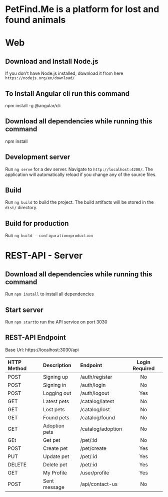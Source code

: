 # PetFind.Me is a platform for lost and found animals

# Web

## Download and Install Node.js
If you don't have Node.js installed, download it from here `https://nodejs.org/en/download/`

## To Install Angular cli run this command
npm install -g @angular/cli

## Download all dependencies while running this command
npm install

## Development server
Run `ng serve` for a dev server. Navigate to `http://localhost:4200/`. The application will automatically reload if you change any of the source files.

## Build
Run `ng build` to build the project. The build artifacts will be stored in the `dist/` directory.

## Build for production 
Run `ng build --configuration=production`


# REST-API - Server

## Download all dependencies while running this command
Run `npm install` to install all dependencies

## Start server
Run `npm start`to run the API service on port 3030

## REST-API Endpoint
Base Url: https://localhost:3030/api

| HTTP Method |  Description  |      Endpoint     | Login Required |
| :---------- | :------------ | :---------------- | :------------: |
|     POST    | Signing up    | /auth/register    |       No       |
|     POST    | Signing in    | /auth/login       |       No       |
|     POST    | Logging out   | /auth/logout      |       Yes      |
|     GET     | Latest pets   | /catalog/latest   |       No       |
|     GET     | Lost pets     | /catalog/lost     |       No       |
|     GET     | Found pets    | /catalog/found    |       No       |
|     GET     | Adoption pets | /catalog/adoption |       No       |
|     GEt     | Get pet       | /pet/:id          |       No       |
|     POST    | Create pet    | /pet/create       |       Yes      |
|     PUT     | Update pet    | /pet/:id          |       Yes      |
|    DELETE   | Delete pet    | /pet/:id          |       Yes      |
|     GET     | My Profile    | /user/profile     |       Yes      |
|     POST    | Sent message  | /api/contact-us   |       No       |